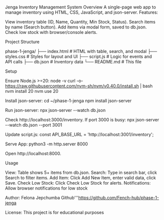 Jenga Inventory Management System
Overview
A single-page web app to manage inventory using HTML, CSS, JavaScript, and json-server. Features:

View inventory table (ID, Name, Quantity, Min Stock, Status).
Search items by name (Search button).
Add items via modal form, saved to db.json.
Check low stock with browser/console alerts.

Project Structure

phase-1-jenga/
├── index.html    # HTML with table, search, and modal
├── styles.css    # Styles for layout and UI
├── script.js     # Logic for events and API calls
├── db.json       # Inventory data
└── README.md     # This file

Setup

Ensure Node.js >=20:
node -v
curl -o- https://raw.githubusercontent.com/nvm-sh/nvm/v0.40.0/install.sh | bash
nvm install 20
nvm use 20


Install json-server:
cd ~/phase-1-jenga
npm install json-server


Run json-server:
npx json-server --watch db.json


Check http://localhost:3000/inventory. If port 3000 is busy:
npx json-server --watch db.json --port 3001

Update script.js:
const API_BASE_URL = 'http://localhost:3001/inventory';




Serve App:
python3 -m http.server 8000

Open http://localhost:8000.


Usage

View: Table shows 5+ items from db.json.
Search: Type in search bar, click Search to filter items.
Add Item: Click Add New Item, enter valid data, click Save.
Check Low Stock: Click Check Low Stock for alerts.
Notifications: Allow browser notifications for low stock

Author:
Felona Jepchumba Github'''https://github.com/Fench-hub/phase-1-jenga

License:
This project is for educational purposes